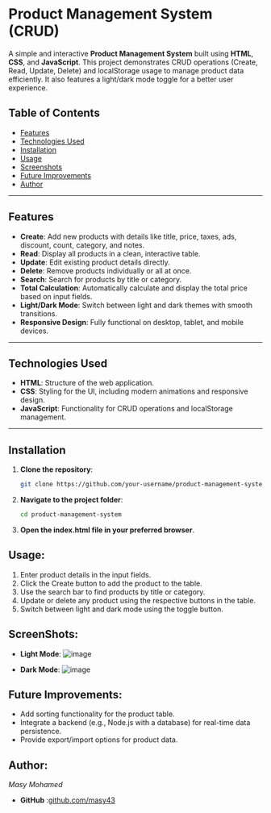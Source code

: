 # Product Management System (CRUD)

A simple and interactive **Product Management System** built using **HTML**, **CSS**, and **JavaScript**. This project demonstrates CRUD operations (Create, Read, Update, Delete) and localStorage usage to manage product data efficiently. It also features a light/dark mode toggle for a better user experience.

## Table of Contents

- [Features](#features)
- [Technologies Used](#technologies-used)
- [Installation](#installation)
- [Usage](#usage)
- [Screenshots](#screenshots)
- [Future Improvements](#future-improvements)
- [Author](#author)

---

## Features

- **Create**: Add new products with details like title, price, taxes, ads, discount, count, category, and notes.
- **Read**: Display all products in a clean, interactive table.
- **Update**: Edit existing product details directly.
- **Delete**: Remove products individually or all at once.
- **Search**: Search for products by title or category.
- **Total Calculation**: Automatically calculate and display the total price based on input fields.
- **Light/Dark Mode**: Switch between light and dark themes with smooth transitions.
- **Responsive Design**: Fully functional on desktop, tablet, and mobile devices.

---

## Technologies Used

- **HTML**: Structure of the web application.
- **CSS**: Styling for the UI, including modern animations and responsive design.
- **JavaScript**: Functionality for CRUD operations and localStorage management.

---

## Installation

1. **Clone the repository**:
   ```bash
   git clone https://github.com/your-username/product-management-system.git

2. **Navigate to the project folder**:
   ```bash
   cd product-management-system

3. **Open the index.html file in your preferred browser**.


## Usage:
1. Enter product details in the input fields.
2. Click the Create button to add the product to the table.
3. Use the search bar to find products by title or category.
4. Update or delete any product using the respective buttons in the table.
5. Switch between light and dark mode using the toggle button.

## ScreenShots:
- **Light Mode**:
  ![image](https://github.com/user-attachments/assets/ee9b3390-8762-4558-8361-40f100098946)

- **Dark Mode**:
  ![image](https://github.com/user-attachments/assets/37f3a283-8028-45be-8687-f95ef2a449aa)


## Future Improvements:
- Add sorting functionality for the product table.
- Integrate a backend (e.g., Node.js with a database) for real-time data persistence.
- Provide export/import options for product data.


## Author:
*Masy Mohamed*
- **GitHub** :[github.com/masy43](https://github.com/masy43)
  

    
